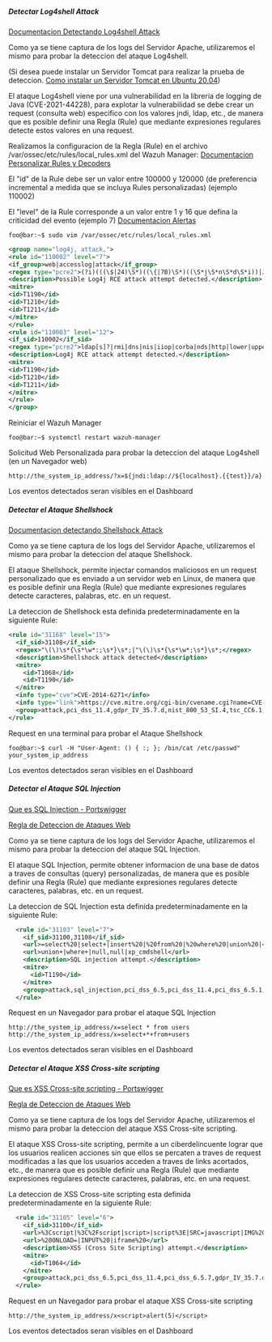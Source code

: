 ##### Detectar Log4shell Attack

[Documentacion Detectando Log4shell Attack](https://wazuh.com/blog/detecting-log4shell-with-wazuh/)

Como ya se tiene captura de los logs del Servidor Apache, utilizaremos el mismo para probar la deteccion del ataque Log4shell.

(Si desea puede instalar un Servidor Tomcat para realizar la prueba de deteccion. [Como instalar un Servidor Tomcat en Ubuntu 20.04](https://www.digitalocean.com/community/tutorials/how-to-install-apache-tomcat-10-on-ubuntu-20-04))

El ataque Log4shell viene por una vulnerabilidad en la libreria de logging de Java (CVE-2021-44228), para explotar la vulnerabilidad se debe crear un request (consulta web) especifico con los valores jndi, ldap, etc., de manera que es posible definir una Regla (Rule) que mediante expresiones regulares detecte estos valores en una request.

Realizamos la configuracion de la Regla (Rule) en el archivo /var/ossec/etc/rules/local_rules.xml del Wazuh Manager:
[Documentacion Personalizar Rules y Decoders](https://documentation.wazuh.com/current/user-manual/ruleset/custom.html)

El "id" de la Rule debe ser un valor entre 100000 y 120000 (de preferencia incremental a medida que se incluya Rules personalizadas) (ejemplo 110002)

El "level" de la Rule corresponde a un valor entre 1 y 16 que defina la criticidad del evento (ejemplo 7)
[Documentacion Alertas](https://documentation.wazuh.com/current/user-manual/reference/ossec-conf/alerts.html#reference-ossec-alerts)

```code
foo@bar:~$ sudo vim /var/ossec/etc/rules/local_rules.xml
```

```xml
<group name="log4j, attack,">
<rule id="110002" level="7">
<if_group>web|accesslog|attack</if_group>
<regex type="pcre2">(?i)(((\$|24)\S*)((\{|7B)\S*)((\S*j\S*n\S*d\S*i))|JHtqbmRp)</regex>
<description>Possible Log4j RCE attack attempt detected.</description>
<mitre>
<id>T1190</id>
<id>T1210</id>
<id>T1211</id>
</mitre>
</rule>
<rule id="110003" level="12">
<if_sid>110002</if_sid>
<regex type="pcre2">ldap[s]?|rmi|dns|nis|iiop|corba|nds|http|lower|upper|(\$\{\S*\w\}\S*)+</regex>
<description>Log4j RCE attack attempt detected.</description>
<mitre>
<id>T1190</id>
<id>T1210</id>
<id>T1211</id>
</mitre>
</rule>
</group>
```

Reiniciar el Wazuh Manager
```code
foo@bar:~$ systemctl restart wazuh-manager
```

Solicitud Web Personalizada para probar la deteccion del ataque Log4shell (en un Navegador web)
```code
http://the_system_ip_address/?x=${jndi:ldap://${localhost}.{{test}}/a}
```
Los eventos detectados seran visibles en el Dashboard


##### Detectar el Ataque Shellshock

[Documentacion detectando Shellshock Attack](https://documentation.wazuh.com/current/learning-wazuh/shellshock.html)

Como ya se tiene captura de los logs del Servidor Apache, utilizaremos el mismo para probar la deteccion del ataque Shellshock.

El ataque Shellshock, permite injectar comandos maliciosos en un request personalizado que es enviado a un servidor web en Linux, de manera que es posible definir una Regla (Rule) que mediante expresiones regulares detecte caracteres, palabras, etc. en un request.

La deteccion de Shellshock esta definida predeterminadamente en la siguiente Rule:

```xml
<rule id="31168" level="15">
  <if_sid>31108</if_sid>
  <regex>"\(\)\s*{\s*\w*:;\s*}\s*;|"\(\)\s*{\s*\w*;\s*}\s*;</regex>
  <description>Shellshock attack detected</description>
  <mitre>
    <id>T1068</id>
    <id>T1190</id>
  </mitre>
  <info type="cve">CVE-2014-6271</info>
  <info type="link">https://cve.mitre.org/cgi-bin/cvename.cgi?name=CVE-2014-6271</info>
  <group>attack,pci_dss_11.4,gdpr_IV_35.7.d,nist_800_53_SI.4,tsc_CC6.1,tsc_CC6.8,tsc_CC7.2,tsc_CC7.3,</group>
</rule>
```

Request en una terminal para probar el Ataque Shellshock
```code
foo@bar:~$ curl -H "User-Agent: () { :; }; /bin/cat /etc/passwd" your_system_ip_address
```

Los eventos detectados seran visibles en el Dashboard


##### Detectar el Ataque SQL Injection

[Que es SQL Injection - Portswigger](https://portswigger.net/web-security/sql-injection)

[Regla de Deteccion de Ataques Web](https://github.com/wazuh/wazuh-ruleset/blob/master/rules/0245-web_rules.xml)

Como ya se tiene captura de los logs del Servidor Apache, utilizaremos el mismo para probar la deteccion del ataque SQL Injection.

El ataque SQL Injection, permite obtener informacion de una base de datos a traves de consultas (query) personalizadas, de manera que es posible definir una Regla (Rule) que mediante expresiones regulares detecte caracteres, palabras, etc. en un request.


La deteccion de SQL Injection esta definida predeterminadamente en la siguiente Rule:

```xml
  <rule id="31103" level="7">
    <if_sid>31100,31108</if_sid>
    <url>=select%20|select+|insert%20|%20from%20|%20where%20|union%20|</url>
    <url>union+|where+|null,null|xp_cmdshell</url>
    <description>SQL injection attempt.</description>
    <mitre>
      <id>T1190</id>
    </mitre>
    <group>attack,sql_injection,pci_dss_6.5,pci_dss_11.4,pci_dss_6.5.1,gdpr_IV_35.7.d,nist_800_53_SA.11,nist_800_53_SI.4,tsc_CC6.6,tsc_CC7.1,tsc_CC8.1,tsc_CC6.1,tsc_CC6.8,tsc_CC7.2,tsc_CC7.3,</group>
  </rule>
```

Request en un Navegador para probar el ataque SQL Injection
```code
http://the_system_ip_address/x=select * from users
http://the_system_ip_address/x=select+*+from+users
```


Los eventos detectados seran visibles en el Dashboard



##### Detectar el Ataque XSS Cross-site scripting

[Que es XSS Cross-site scripting - Portswigger](https://portswigger.net/web-security/cross-site-scripting)

[Regla de Deteccion de Ataques Web](https://github.com/wazuh/wazuh-ruleset/blob/master/rules/0245-web_rules.xml)


Como ya se tiene captura de los logs del Servidor Apache, utilizaremos el mismo para probar la deteccion del ataque XSS Cross-site scripting.

El ataque XSS Cross-site scripting, permite a un ciberdelincuente lograr que los usuarios realicen acciones sin que ellos se percaten a traves de request modificadas a las que los usuarios acceden a traves de links acortados, etc., de manera que es posible definir una Regla (Rule) que mediante expresiones regulares detecte caracteres, palabras, etc. en una request.


La deteccion de XSS Cross-site scripting esta definida predeterminadamente en la siguiente Rule:

```xml
  <rule id="31105" level="6">
    <if_sid>31100</if_sid>
    <url>%3Cscript|%3C%2Fscript|script>|script%3E|SRC=javascript|IMG%20|</url>
    <url>%20ONLOAD=|INPUT%20|iframe%20</url>
    <description>XSS (Cross Site Scripting) attempt.</description>
    <mitre>
      <id>T1064</id>
    </mitre>
    <group>attack,pci_dss_6.5,pci_dss_11.4,pci_dss_6.5.7,gdpr_IV_35.7.d,nist_800_53_SA.11,nist_800_53_SI.4,tsc_CC6.6,tsc_CC7.1,tsc_CC8.1,tsc_CC6.1,tsc_CC6.8,tsc_CC7.2,tsc_CC7.3,</group>
  </rule>
```

Request en un Navegador para probar el ataque XSS Cross-site scripting
```code
http://the_system_ip_address/x<script>alert(5)</script>
```


Los eventos detectados seran visibles en el Dashboard